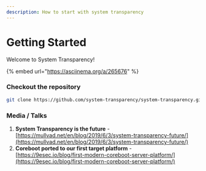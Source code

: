 ```yaml
---
description: How to start with system transparency
---
```


# Getting Started

Welcome to System Transparency!

{% embed url="https://asciinema.org/a/265676" %}

### Checkout the repository

```bash
git clone https://github.com/system-transparency/system-transparency.git
```

### Media / Talks

1. **System Transparency is the future** - [https://mullvad.net/en/blog/2019/6/3/system-transparency-future/](https://mullvad.net/en/blog/2019/6/3/system-transparency-future/) 
2. **Coreboot ported to our first target platform** - [https://9esec.io/blog/first-modern-coreboot-server-platform/](https://9esec.io/blog/first-modern-coreboot-server-platform/)

